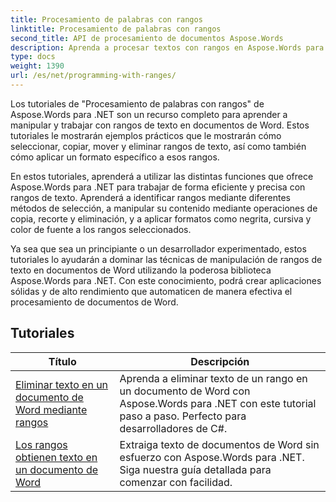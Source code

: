 ```yaml
---
title: Procesamiento de palabras con rangos
linktitle: Procesamiento de palabras con rangos
second_title: API de procesamiento de documentos Aspose.Words
description: Aprenda a procesar textos con rangos en Aspose.Words para .NET. Aprenda a manipular y dar formato a rangos específicos de texto en documentos de Word mediante tutoriales paso a paso y códigos de muestra.
type: docs
weight: 1390
url: /es/net/programming-with-ranges/
---
```

Los tutoriales de "Procesamiento de palabras con rangos" de Aspose.Words para .NET son un recurso completo para aprender a manipular y trabajar con rangos de texto en documentos de Word. Estos tutoriales le mostrarán ejemplos prácticos que le mostrarán cómo seleccionar, copiar, mover y eliminar rangos de texto, así como también cómo aplicar un formato específico a esos rangos.

En estos tutoriales, aprenderá a utilizar las distintas funciones que ofrece Aspose.Words para .NET para trabajar de forma eficiente y precisa con rangos de texto. Aprenderá a identificar rangos mediante diferentes métodos de selección, a manipular su contenido mediante operaciones de copia, recorte y eliminación, y a aplicar formatos como negrita, cursiva y color de fuente a los rangos seleccionados.

Ya sea que sea un principiante o un desarrollador experimentado, estos tutoriales lo ayudarán a dominar las técnicas de manipulación de rangos de texto en documentos de Word utilizando la poderosa biblioteca Aspose.Words para .NET. Con este conocimiento, podrá crear aplicaciones sólidas y de alto rendimiento que automaticen de manera efectiva el procesamiento de documentos de Word.

 ## Tutoriales
| Título | Descripción |
| --- | --- |
| [Eliminar texto en un documento de Word mediante rangos](./ranges-delete-text/) | Aprenda a eliminar texto de un rango en un documento de Word con Aspose.Words para .NET con este tutorial paso a paso. Perfecto para desarrolladores de C#. |
| [Los rangos obtienen texto en un documento de Word](./ranges-get-text/) | Extraiga texto de documentos de Word sin esfuerzo con Aspose.Words para .NET. Siga nuestra guía detallada para comenzar con facilidad. |